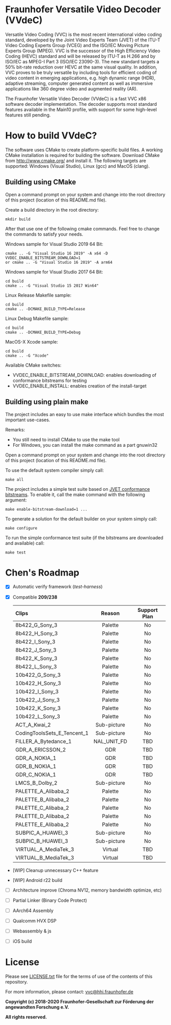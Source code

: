 # Fraunhofer Versatile Video Decoder (VVdeC)

Versatile Video Coding (VVC) is the most recent international video coding standard, developed by the Joint Video Experts Team (JVET) of the ITU-T Video Coding Experts Group (VCEG) and the ISO/IEC Moving Picture Experts Group (MPEG). VVC is the successor of the High Efficiency Video Coding (HEVC) standard and will be released by ITU-T as H.266 and by ISO/IEC as MPEG-I Part 3 (ISO/IEC 23090-3). The new standard targets a 50% bit-rate reduction over HEVC at the same visual quality. In addition, VVC proves to be truly versatile by including tools for efficient coding of video content in emerging applications, e.g. high dynamic range (HDR), adaptive streaming, computer generated content as well as immersive applications like 360 degree video and augmented reality (AR).

The Fraunhofer Versatile Video Decoder (VVdeC) is a fast VVC x86 software decoder implementation. The decoder supports most standard features available in the Main10 profile, with support for some high-level features still pending.

#  How to build VVdeC?

The software uses CMake to create platform-specific build files. 
A working CMake installation is required for building the software.
Download CMake from http://www.cmake.org/ and install it. The following targets are supported: Windows (Visual Studio), Linux (gcc) and MacOS (clang).

## Building using CMake

Open a command prompt on your system and change into the root directory of this project (location of this README.md file).

Create a build directory in the root directory:

    mkdir build

After that use one of the following cmake commands. Feel free to change the commands to satisfy your needs.


Windows sample for Visual Studio 2019 64 Bit:

    cmake .. -G "Visual Studio 16 2019" -A x64 -D VVDEC_ENABLE_BITSTREAM_DOWNLOAD=1
    or cmake .. -G "Visual Studio 16 2019" -A arm64


Windows sample for Visual Studio 2017 64 Bit:

    cd build
    cmake .. -G "Visual Studio 15 2017 Win64"

Linux Release Makefile sample:

    cd build
    cmake .. -DCMAKE_BUILD_TYPE=Release

Linux Debug Makefile sample:

    cd build
    cmake .. -DCMAKE_BUILD_TYPE=Debug

MacOS-X Xcode sample:

    cd build
    cmake .. -G "Xcode"

Available CMake switches:
* VVDEC_ENABLE_BITSTREAM_DOWNLOAD: enables downloading of conformance bitstreams for testing
* VVDEC_ENABLE_INSTALL: enables creation of the install-target
    
## Building using plain make

The project includes an easy to use make interface which bundles the most important use-cases. 
    
Remarks:
* You still need to install CMake to use the make tool
* For Windows, you can install the make command as a part gnuwin32

Open a command prompt on your system and change into the root directory of this project (location of this README.md file).

To use the default system compiler simply call:

    make all

The project includes a simple test suite based on [JVET conformance bitstreams](https://www.itu.int/wftp3/av-arch/jvet-site/bitstream_exchange/VVC/). To enable it, call the make command with the following argument:

    make enable-bitstream-download=1 ...
    
To generate a solution for the default builder on your system simply call:

    make configure
    
To run the simple conformance test suite (if the bitstreams are downloaded and available) call:

    make test


# __Chen's Roadmap__

- [x] Automatic verify framework (_test-harness_)

- [x] Compatible  __209/238__

  Clips | Reason | Support Plan
  :------|:------:|:------:
  8b422_G_Sony_3 | Palette | No
  8b422_H_Sony_3 | Palette | No
  8b422_I_Sony_3 | Palette | No
  8b422_J_Sony_3 | Palette | No
  8b422_K_Sony_3 | Palette | No
  8b422_L_Sony_3 | Palette | No
  10b422_G_Sony_3 | Palette | No
  10b422_H_Sony_3 | Palette | No
  10b422_I_Sony_3 | Palette | No
  10b422_J_Sony_3 | Palette | No
  10b422_K_Sony_3 | Palette | No
  10b422_L_Sony_3 | Palette | No
  ACT_A_Kwai_2 | Sub-picture | No
  CodingToolsSets_E_Tencent_1 | Sub-picture | No
  FILLER_A_Bytedance_1 | NAL_UNIT_FD | TBD
  GDR_A_ERICSSON_2 | GDR | TBD
  GDR_A_NOKIA_1 | GDR | TBD
  GDR_B_NOKIA_1 | GDR | TBD
  GDR_C_NOKIA_1  | GDR | TBD
  LMCS_B_Dolby_2 | Sub-picture | No
  PALETTE_A_Alibaba_2 | Palette | No
  PALETTE_B_Alibaba_2 | Palette | No
  PALETTE_C_Alibaba_2 | Palette | No
  PALETTE_D_Alibaba_2 | Palette | No
  PALETTE_E_Alibaba_2 | Palette | No
  SUBPIC_A_HUAWEI_3 | Sub-picture | No
  SUBPIC_B_HUAWEI_3 | Sub-picture | No
  VIRTUAL_A_MediaTek_3 | Virtual | TBD
  VIRTUAL_B_MediaTek_3 | Virtual | TBD

- [WIP] Cleanup unnecessary C++ feature

- [WIP] Android r22 build

- [ ] Architecture improve (Chroma NV12, memory bandwidth optimize, etc)

- [ ] Partial Linker (Binary Code Protect)

- [ ] AArch64 Assembly

- [ ] Qualcomm HVX DSP

- [ ] Webassembly & js

- [ ] iOS build


# License

Please see [LICENSE.txt](./LICENSE.txt) file for the terms of use of the contents of this repository.

For more information, please contact: vvc@hhi.fraunhofer.de

**Copyright (c) 2018-2020 Fraunhofer-Gesellschaft zur Förderung der angewandten Forschung e.V.**

**All rights reserved.**
